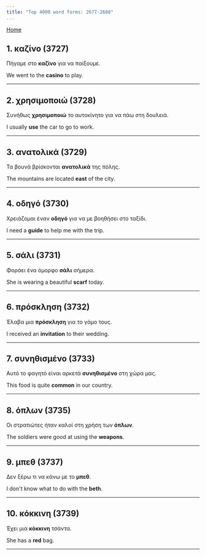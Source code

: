 ```yaml
---
title: "Top 4000 word forms: 2677-2686"
...
```


[Home](./) 

## 1. καζίνο (3727)

Πήγαμε στο **καζίνο** για να παίξουμε.  

We went to the **casino** to play.

---

## 2. χρησιμοποιώ (3728)

Συνήθως **χρησιμοποιώ** το αυτοκίνητο για να πάω στη δουλειά.

I usually **use** the car to go to work.

---

## 3. ανατολικά (3729)

Τα βουνά βρίσκονται **ανατολικά** της πόλης.  

The mountains are located **east** of the city.

---

## 4. οδηγό (3730)

Χρειάζομαι έναν **οδηγό** για να με βοηθήσει στο ταξίδι.

I need a **guide** to help me with the trip.

---

## 5. σάλι (3731)

Φοράει ένα όμορφο **σάλι** σήμερα.  

She is wearing a beautiful **scarf** today.

---

## 6. πρόσκληση (3732)

Έλαβα μια **πρόσκληση** για το γάμο τους.  

I received an **invitation** to their wedding.

---

## 7. συνηθισμένο (3733)

Αυτό το φαγητό είναι αρκετά **συνηθισμένο** στη χώρα μας.  

This food is quite **common** in our country.

---

## 8. όπλων (3735)

Οι στρατιώτες ήταν καλοί στη χρήση των **όπλων**.

The soldiers were good at using the **weapons**.

---

## 9. μπεθ (3737)

Δεν ξέρω τι να κάνω με το **μπεθ**.  

I don't know what to do with the **beth**.

---

## 10. κόκκινη (3739)

Έχει μια **κόκκινη** τσάντα.

She has a **red** bag.

---

